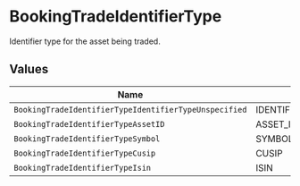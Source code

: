 # BookingTradeIdentifierType

Identifier type for the asset being traded.


## Values

| Name                                                  | Value                                                 |
| ----------------------------------------------------- | ----------------------------------------------------- |
| `BookingTradeIdentifierTypeIdentifierTypeUnspecified` | IDENTIFIER_TYPE_UNSPECIFIED                           |
| `BookingTradeIdentifierTypeAssetID`                   | ASSET_ID                                              |
| `BookingTradeIdentifierTypeSymbol`                    | SYMBOL                                                |
| `BookingTradeIdentifierTypeCusip`                     | CUSIP                                                 |
| `BookingTradeIdentifierTypeIsin`                      | ISIN                                                  |